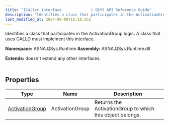 ```yaml
---
title: "ICaller interface             | QSYS API Reference Guide"
description: "Identifies a class that participates in the ActivationGroup logic. A class that uses CALLD must implement this interface. "
last_modified_at: 2024-08-09T16:18:25Z
---
```


Identifies a class that participates in the ActivationGroup logic. A class that uses CALLD must implement this interface.

**Namespace:** ASNA.QSys.Runtime
**Assembly:** ASNA.QSys.Runtime.dll

**Extends:** doesn't extend any other interfaces.
<br>
<br>

## Properties

| Type | Name | Description
| --- | --- | --- 
| [ActivationGroup](/reference/runtime/qsys-runtime-job-support/activation-group.html) | ActivationGroup | Returns the ActivationGroup to which this object belongs. |
